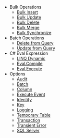 - Bulk Operations
   - [Bulk Insert](bulk-insert.md)
   - [Bulk Update](bulk-update.md)
   - [Bulk Delete](bulk-delete.md)
   - [Bulk Merge](bulk-merge.md)
   - [Bulk Synchronize](bulk-synchronize.md)
- Batch Operations
   - [Delete from Query](delete-from-query.md)
   - [Update from Query](update-from-query.md)
- C# Eval Expression
   - [LINQ Dynamic](eval-expressions/linq-dynamic.md)
   - [Eval.Compile](eval-expressions/eval-compile.md)
   - [Eval.Execute](eval-expressions/eval-execute.md)
- Options
   - [Audit](options-summary/audit.md)
   - [Batch](options-summary/batch.md)
   - [Column](options-summary/column.md)
   - [Execute Event](options-summary/execute-event.md)
   - [Identity](options-summary/identity.md)
   - [Key](options-summary/key.md)
   - [Logging](options-summary/logging.md)
   - [Temporary Table](options-summary/temporary-table.md)
   - [Transaction](options-summary/transaction.md)
   - [Transient Error](options-summary/transient-error.md)
   - [SQL Server](options-summary/sql-server.md)
